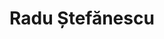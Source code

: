 ---
title: "Radu Ștefănescu"
position: "Chief Technology Officer"
linkedin: "https://www.linkedin.com/in/radu-cristian-stefanescu-b2623a161/"
---